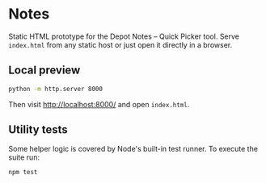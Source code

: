 # Notes

Static HTML prototype for the Depot Notes – Quick Picker tool. Serve `index.html` from any static host or just open it directly in a browser.

## Local preview

```bash
python -m http.server 8000
```

Then visit <http://localhost:8000/> and open `index.html`.

## Utility tests

Some helper logic is covered by Node's built-in test runner. To execute the
suite run:

```bash
npm test
```
